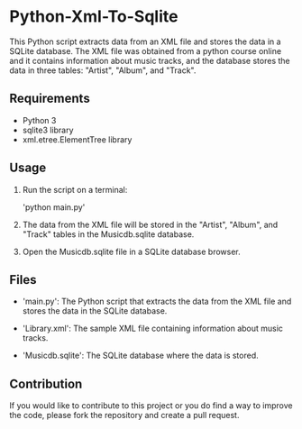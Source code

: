 # Python-Xml-To-Sqlite

This Python script extracts data from an XML file and stores the data in a SQLite database. The XML file was obtained from a python course online and it contains information about music tracks, and the database stores the data in three tables: "Artist", "Album", and "Track".

## Requirements

- Python 3
- sqlite3 library
- xml.etree.ElementTree library

## Usage

1. Run the script on a terminal:

    'python main.py'

2. The data from the XML file will be stored in the "Artist", "Album", and "Track" tables in the Musicdb.sqlite database.

3. Open the Musicdb.sqlite file in a SQLite database browser.

## Files

- 'main.py': The Python script that extracts the data from the XML file and stores the data in the SQLite database.

- 'Library.xml': The sample XML file containing information about music tracks.

- 'Musicdb.sqlite': The SQLite database where the data is stored.

## Contribution

If you would like to contribute to this project or you do find a way to improve the code, please fork the repository and create a pull request.
